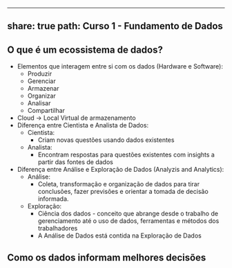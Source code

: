 
---
share: true
path: Curso 1 - Fundamento de Dados
---

## O que é um ecossistema de dados?
- Elementos que interagem entre si com os dados (Hardware e Software):
	- Produzir
	- Gerenciar
	- Armazenar
	- Organizar
	- Analisar
	- Compartilhar
- Cloud -> Local Virtual de armazenamento
- Diferença entre Cientista e Analista de Dados:
	- Cientista:
		- Criam novas questões usando dados existentes
	- Analista:
		- Encontram respostas para questões existentes com insights a partir das fontes de dados
- Diferença entre Análise e Exploração de Dados (Analyzis and Analytics):
	- Análise:
		- Coleta, transformação e organização de dados para tirar conclusões, fazer previsões e orientar a tomada de decisão informada.
	- Exploração:
		- Ciência dos dados - conceito que abrange desde o trabalho de gerenciamento até o uso de dados, ferramentas e métodos dos trabalhadores
		- A Análise de Dados está contida na Exploração de Dados

## Como os dados informam melhores decisões




